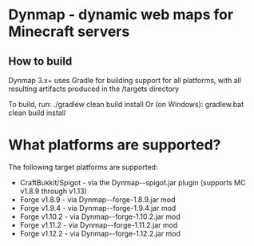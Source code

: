 # Dynmap - dynamic web maps for Minecraft servers

## How to build
Dynmap 3.x+ uses Gradle for building support for all platforms, with all resulting artifacts produced in the /targets directory

To build, run:
    ./gradlew clean build install
Or (on Windows):
    gradlew.bat clean build install
    
# What platforms are supported?
The following target platforms are supported:
- CraftBukkit/Spigot - via the Dynmap-<version>-spigot.jar plugin (supports MC v1.8.9 through v1.13)
- Forge v1.8.9 - via Dynmap-<version>-forge-1.8.9.jar mod
- Forge v1.9.4 - via Dynmap-<version>-forge-1.9.4.jar mod
- Forge v1.10.2 - via Dynmap-<version>-forge-1.10.2.jar mod
- Forge v1.11.2 - via Dynmap-<version>-forge-1.11.2.jar mod
- Forge v1.12.2 - via Dynmap-<version>-forge-1.12.2.jar mod
